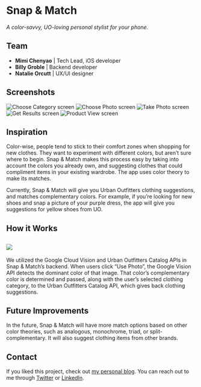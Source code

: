 # Snap & Match
*A color-savvy, UO-loving personal stylist for your phone.*

## Team
- **Mimi Chenyao** | Tech Lead, iOS developer 
- **Billy Groble** | Backend developer
- **Natalie Orcutt** | UX/UI designer

## Screenshots
![Choose Category screen](http://asianbarbie.com/wp-content/uploads/2017/08/snm_screen_1_s.jpg)
![Choose Photo screen](http://asianbarbie.com/wp-content/uploads/2017/08/snm_screen_2_s.jpg)
![Take Photo screen](http://asianbarbie.com/wp-content/uploads/2017/08/snm_screen_3_s.jpg)
![Get Results screen](http://asianbarbie.com/wp-content/uploads/2017/08/snm_screen_4_s.jpg)
![Product View screen](http://asianbarbie.com/wp-content/uploads/2017/08/snm_screen_5_s.jpg)  

## Inspiration
Color-wise, people tend to stick to their comfort zones when shopping for new clothes. They want to experiment with different colors, but aren’t sure where to begin. Snap & Match makes this process easy by taking into account the colors you already own, and suggesting clothes that could compliment items in your existing wardrobe. The app uses color theory to make its matches. 

Currently, Snap & Match will give you Urban Outfitters clothing suggestions, and matches complementary colors. For example, if you’re looking for new shoes and snap a picture of your purple dress, the app will give you suggestions for yellow shoes from UO. 

## How it Works
![](http://asianbarbie.com/wp-content/uploads/2017/08/Screen-Shot-2017-08-06-at-8.49.03-PM.png) 
-
We utilized the Google Cloud Vision and Urban Outfitters Catalog APIs in Snap & Match’s backend. When users click “Use Photo”, the Google Vision API detects the dominant color of that image. That color’s complementary color is determined and passed, along with the user’s selected clothing category, to the Urban Outfitters Catalog API, which gives back clothing suggestions. 

## Future Improvements
In the future, Snap & Match will have more match options based on other color theories, such as analogous, monochrome, triad, or split-complementary. It will also suggest clothing items from other brands. 

## Contact 
If you liked this project, check out [my personal blog](http://asianbarbie.com/). You can reach out to me through [Twitter](https://twitter.com/mimichenyao) or [LinkedIn](https://www.linkedin.com/in/mimichenyao).
